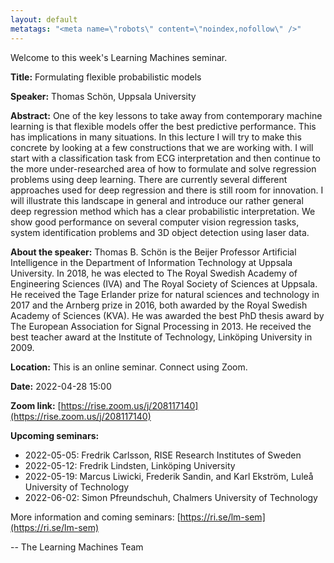 ```yaml
---
layout: default
metatags: "<meta name=\"robots\" content=\"noindex,nofollow\" />"
---
```

Welcome to this week's Learning Machines seminar.

**Title:** Formulating flexible probabilistic models

**Speaker:** Thomas Schön, Uppsala University

**Abstract:** One of the key lessons to take away from contemporary machine learning is that flexible models offer the best predictive performance. This has implications in many situations. In this lecture I will try to make this concrete by looking at a few constructions that we are working with. I will start with a classification task from ECG interpretation and then continue to the more under-researched area of how to formulate and solve regression problems using deep learning. There are currently several different approaches used for deep regression and there is still room for innovation. I will illustrate this landscape in general and introduce our rather general deep regression method which has a clear probabilistic interpretation. We show good performance on several computer vision regression tasks, system identification problems and 3D object detection using laser data.

**About the speaker:** Thomas B. Schön is the Beijer Professor Artificial Intelligence in the Department of Information Technology at Uppsala University. In 2018, he was elected to The Royal Swedish Academy of Engineering Sciences (IVA) and The Royal Society of Sciences at Uppsala. He received the Tage Erlander prize for natural sciences and technology in 2017 and the Arnberg prize in 2016, both awarded by the Royal Swedish Academy of Sciences (KVA). He was awarded the best PhD thesis award by The European Association for Signal Processing in 2013. He received the best teacher award at the Institute of Technology, Linköping University in 2009.

**Location:** This is an online seminar. Connect using Zoom.

**Date:** 2022-04-28 15:00

**Zoom link:** [https://rise.zoom.us/j/208117140](https://rise.zoom.us/j/208117140)

**Upcoming seminars:**

* 2022-05-05: Fredrik Carlsson, RISE Research Institutes of Sweden
* 2022-05-12: Fredrik Lindsten, Linköping University
* 2022-05-19: Marcus Liwicki, Frederik Sandin, and Karl Ekström, Luleå University of Technology
* 2022-06-02: Simon Pfreundschuh, Chalmers University of Technology

More information and coming seminars: [https://ri.se/lm-sem](https://ri.se/lm-sem)

-- The Learning Machines Team


